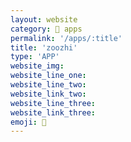 ```yaml
---
layout: website
category: 🏬 apps
permalink: '/apps/:title'
title: 'zoozhi'
type: 'APP'
website_img: 
website_line_one:
website_line_two: 
website_link_two: 
website_line_three: 
website_link_three: 
emoji: 🦁
---
```



